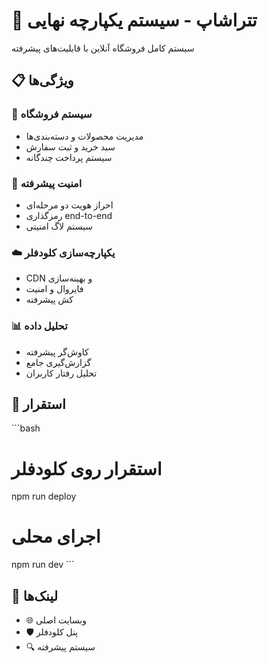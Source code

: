 # 🚀 تتراشاپ - سیستم یکپارچه نهایی

سیستم کامل فروشگاه آنلاین با قابلیت‌های پیشرفته

## 📋 ویژگی‌ها

### 🛒 سیستم فروشگاه
- مدیریت محصولات و دسته‌بندی‌ها
- سبد خرید و ثبت سفارش
- سیستم پرداخت چندگانه

### 🔐 امنیت پیشرفته
- احراز هویت دو مرحله‌ای
- رمزگذاری end-to-end
- سیستم لاگ امنیتی

### ☁️ یکپارچه‌سازی کلودفلر
- CDN و بهینه‌سازی
- فایروال و امنیت
- کش پیشرفته

### 📊 تحلیل داده
- کاوش‌گر پیشرفته
- گزارش‌گیری جامع
- تحلیل رفتار کاربران

## 🚀 استقرار

\`\`\`bash
# استقرار روی کلودفلر
npm run deploy

# اجرای محلی
npm run dev
\`\`\`

## 🔗 لینک‌ها

- 🌐 وبسایت اصلی
- 🛡️ پنل کلودفلر  
- 🔍 سیستم پیشرفته
